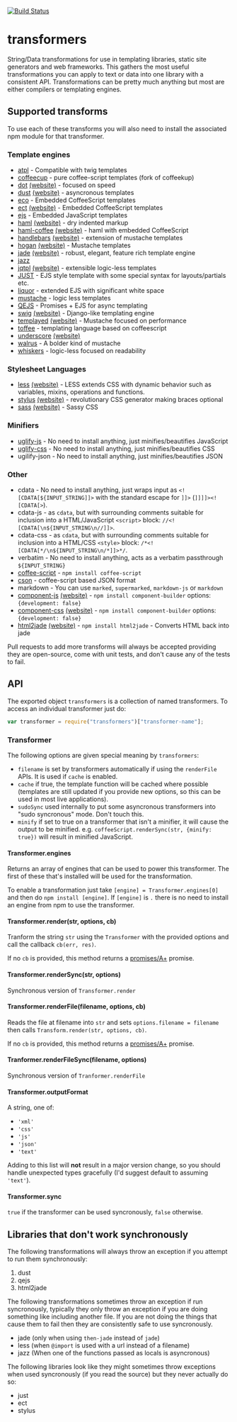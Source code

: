 [![Build Status](https://travis-ci.org/ForbesLindesay/transformers.png?branch=master)](https://travis-ci.org/ForbesLindesay/transformers)

# transformers

String/Data transformations for use in templating libraries, static site generators and web frameworks. This gathers the most useful transformations you can apply to text or data into one library with a consistent API. Transformations can be pretty much anything but most are either compilers or templating engines.

## Supported transforms

To use each of these transforms you will also need to install the associated npm module for that transformer.

### Template engines

- [atpl](http://documentup.com/soywiz/atpl.js) - Compatible with twig templates
- [coffeecup](http://documentup.com/gradus/coffeecup) - pure coffee-script templates (fork of coffeekup)
- [dot](http://documentup.com/olado/doT) [(website)](https://github.com/Katahdin/dot-packer) - focused on speed
- [dust](http://documentup.com/akdubya/dustjs) [(website)](http://akdubya.github.com/dustjs/) - asyncronous templates
- [eco](http://documentup.com/sstephenson/eco) - Embedded CoffeeScript templates
- [ect](http://documentup.com/baryshev/ect) [(website)](http://ectjs.com/) - Embedded CoffeeScript templates
- [ejs](http://documentup.com/visionmedia/ejs) - Embedded JavaScript templates
- [haml](http://documentup.com/visionmedia/haml.js) [(website)](http://haml-lang.com/) - dry indented markup
- [haml-coffee](http://documentup.com/netzpirat/haml-coffee/) [(website)](http://haml-lang.com/) - haml with embedded CoffeeScript
- [handlebars](http://documentup.com/wycats/handlebars.js/) [(website)](http://handlebarsjs.com/) - extension of mustache templates
- [hogan](http://documentup.com/twitter/hogan.js) [(website)](http://twitter.github.com/hogan.js/) - Mustache templates
- [jade](http://documentup.com/visionmedia/jade) [(website)](http://jade-lang.com/) - robust, elegant, feature rich template engine
- [jazz](http://documentup.com/shinetech/jazz)
- [jqtpl](http://documentup.com/kof/jqtpl) [(website)](http://api.jquery.com/category/plugins/templates/) - extensible logic-less templates
- [JUST](http://documentup.com/baryshev/just) - EJS style template with some special syntax for layouts/partials etc.
- [liquor](http://documentup.com/chjj/liquor) - extended EJS with significant white space
- [mustache](http://documentup.com/janl/mustache.js) - logic less templates
- [QEJS](http://documentup.com/jepso/QEJS) - Promises + EJS for async templating
- [swig](http://documentup.com/paularmstrong/swig) [(website)](http://paularmstrong.github.com/swig/) - Django-like templating engine
- [templayed](http://documentup.com/archan937/templayed.js/) [(website)](http://archan937.github.com/templayed.js/) - Mustache focused on performance
- [toffee](http://documentup.com/malgorithms/toffee) - templating language based on coffeescript
- [underscore](http://documentup.com/documentcloud/underscore) [(website)](http://documentcloud.github.com/underscore/)
- [walrus](http://documentup.com/jeremyruppel/walrus) - A bolder kind of mustache
- [whiskers](http://documentup.com/gsf/whiskers.js/tree/) - logic-less focused on readability

### Stylesheet Languages

- [less](http://documentup.com/cloudhead/less.js) [(website)](http://lesscss.org/) - LESS extends CSS with dynamic behavior such as variables, mixins, operations and functions.
- [stylus](http://documentup.com/learnboost/stylus) [(website)](http://learnboost.github.com/stylus/) - revolutionary CSS generator making braces optional
- [sass](http://documentup.com/visionmedia/sass.js) [(website)](http://sass-lang.com/) - Sassy CSS

### Minifiers

- [uglify-js](http://documentup.com/mishoo/UglifyJS2) - No need to install anything, just minifies/beautifies JavaScript
- [uglify-css](https://github.com/visionmedia/css) - No need to install anything, just minifies/beautifies CSS
- ugilify-json - No need to install anything, just minifies/beautifies JSON

### Other

- cdata - No need to install anything, just wraps input as `<![CDATA[${INPUT_STRING]]>` with the standard escape for `]]>` (`]]]]><![CDATA[>`).
- cdata-js - as `cdata`, but with surrounding comments suitable for inclusion into a HTML/JavaScript `<script>` block: `//<![CDATA[\n${INPUT_STRING\n//]]>`.
- cdata-css - as `cdata`, but with surrounding comments suitable for inclusion into a HTML/CSS `<style>` block: `/*<![CDATA[*/\n${INPUT_STRING\n/*]]>*/`.
- verbatim - No need to install anything, acts as a verbatim passthrough `${INPUT_STRING}`
- [coffee-script](http://coffeescript.org/) - `npm install coffee-script`
- [cson](https://github.com/bevry/cson) - coffee-script based JSON format
- markdown - You can use `marked`, `supermarked`, `markdown-js` or `markdown`
- [component-js](http://documentup.com/component/component) [(website)](http://component.io) - `npm install component-builder` options: `{development: false}`
- [component-css](http://documentup.com/component/component) [(website)](http://component.io) - `npm install component-builder` options: `{development: false}`
- [html2jade](http://documentup.com/donpark/html2jade) [(website)](http://html2jade.aaron-powell.com/) - `npm install html2jade` - Converts HTML back into jade

Pull requests to add more transforms will always be accepted providing they are open-source, come with unit tests, and don't cause any of the tests to fail.

## API

The exported object `transformers` is a collection of named transformers. To access an individual transformer just do:

```javascript
var transformer = require("transformers")["transformer-name"];
```

### Transformer

The following options are given special meaning by `transformers`:

- `filename` is set by transformers automatically if using the `renderFile` APIs. It is used if `cache` is enabled.
- `cache` if true, the template function will be cached where possible (templates are still updated if you provide new options, so this can be used in most live applications).
- `sudoSync` used internally to put some asyncronous transformers into "sudo syncronous" mode. Don't touch this.
- `minify` if set to true on a transformer that isn't a minifier, it will cause the output to be minified. e.g. `coffeeScript.renderSync(str, {minify: true})` will result in minified JavaScript.

#### Transformer.engines

Returns an array of engines that can be used to power this transformer. The first of these that's installed will be used for the transformation.

To enable a transformation just take `[engine] = Transformer.engines[0]` and then do `npm install [engine]`. If `[engine]` is `.` there is no need to install an engine from npm to use the transformer.

#### Transformer.render(str, options, cb)

Tranform the string `str` using the `Transformer` with the provided options and call the callback `cb(err, res)`.

If no `cb` is provided, this method returns a [promises/A+](http://promises-aplus.github.com/promises-spec/) promise.

#### Transformer.renderSync(str, options)

Synchronous version of `Transformer.render`

#### Transformer.renderFile(filename, options, cb)

Reads the file at filename into `str` and sets `options.filename = filename` then calls `Transform.render(str, options, cb)`.

If no `cb` is provided, this method returns a [promises/A+](http://promises-aplus.github.com/promises-spec/) promise.

#### Tranformer.renderFileSync(filename, options)

Synchronous version of `Tranformer.renderFile`

#### Transformer.outputFormat

A string, one of:

- `'xml'`
- `'css'`
- `'js'`
- `'json'`
- `'text'`

Adding to this list will **not** result in a major version change, so you should handle unexpected types gracefully (I'd suggest default to assuming `'text'`).

#### Transformer.sync

`true` if the transformer can be used syncronously, `false` otherwise.

## Libraries that don't work synchronously

The following transformations will always throw an exception if you attempt to run them synchronously:

1.  dust
2.  qejs
3.  html2jade

The following transformations sometimes throw an exception if run syncronously, typically they only throw an exception if you are doing something like including another file. If you are not doing the things that cause them to fail then they are consistently safe to use syncronously.

- jade (only when using `then-jade` instead of `jade`)
- less (when `@import` is used with a url instead of a filename)
- jazz (When one of the functions passed as locals is asyncronous)

The following libraries look like they might sometimes throw exceptions when used syncronously (if you read the source) but they never actually do so:

- just
- ect
- stylus
